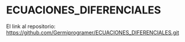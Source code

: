 # ECUACIONES_DIFERENCIALES

El link al repositorio: https://github.com/Germiprogramer/ECUACIONES_DIFERENCIALES.git

